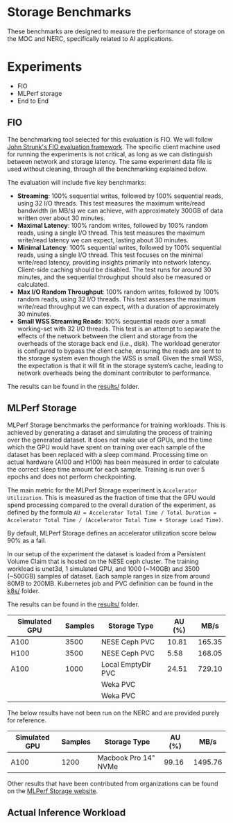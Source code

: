 # Storage Benchmarks
These benchmarks are designed to measure the performance of storage
on the MOC and NERC, specifically related to AI applications.

# Experiments
- FIO
- MLPerf storage
- End to End

## FIO
The benchmarking tool selected for this evaluation is FIO.
We will follow [John Strunk's FIO evaluation framework](https://github.com/JohnStrunk/fs-performance-container/blob/master/entry.sh).
The specific client machine used for running the experiments is not critical, as long as we can distinguish between network and storage latency.
The same experiment data file is used without cleaning, through all the benchmarking explained below.

The evaluation will include five key benchmarks:
- **Streaming**: 100% sequential writes, followed by 100% sequential reads, using 32 I/O threads. This test measures the maximum write/read bandwidth (in MB/s) we can achieve, with approximately 300GB of data written over about 30 minutes.
- **Maximal Latency**: 100% random writes, followed by 100% random reads, using a single I/O thread. This test measures the maximum write/read latency we can expect, lasting about 30 minutes.
- **Minimal Latency**: 100% sequential writes, followed by 100% sequential reads, using a single I/O thread. This test focuses on the minimal write/read latency, providing insights primarily into network latency. Client-side caching should be disabled. The test runs for around 30 minutes, and the sequential throughput should also be measured or calculated.
- **Max I/O Random Throughput**: 100% random writes, followed by 100% random reads, using 32 I/O threads. This test assesses the maximum write/read throughput we can expect, with a duration of approximately 30 minutes.
- **Small WSS Streaming Reads**: 100% sequential reads over a small working-set with 32 I/O threads. This test is an attempt to separate the effects of the network between the client and storage from the overheads of the storage back end (i.e., disk). The workload generator is configured to bypass the client cache, ensuring the reads are sent to the storage system even though the WSS is small. Given the small WSS, the expectation is that it will fit in the storage system’s cache, leading to network overheads being the dominant contributor to performance.

The results can be found in the [results/](results) folder.

## MLPerf Storage

MLPerf Storage benchmarks the performance for training workloads.
This is achieved by generating a dataset and simulating the process of training over the generated dataset.
It does not make use of GPUs, and the time which the GPU would have spent on training over each sample of the dataset has been replaced with a sleep command.
Processing time on actual hardware (A100 and H100) has been measured in order to calculate the correct sleep time amount for each sample.
Training is run over 5 epochs and does not perform checkpointing.

The main metric for the MLPerf Storage experiment is `Accelerator Utilization`.
This is measured as the fraction of time that the GPU would spend processing compared to the overall duration of the experiment, as defined by the formula `AU = Accelerator Total Time / Total Duration = Accelerator Total Time / (Accelerator Total Time + Storage Load Time)`.

By default, MLPerf Storage defines an accelerator utilization score below 90% as a fail.

In our setup of the experiment the dataset is loaded from a Persistent Volume Claim that is hosted on the NESE ceph cluster.
The training workload is unet3d, 1 simulated GPU, and 1000 (~140GB) and 3500 (~500GB) samples of dataset.
Each sample ranges in size from around 80MB to 200MB.
Kubernetes job and PVC definition can be found in the [k8s/](k8s) folder.

The results can be found in the [results/](results) folder.

| Simulated GPU | Samples | Storage Type       | AU (%) | MB/s   |
|---------------|---------|--------------------|--------|--------|
| A100          | 3500    | NESE Ceph PVC      | 10.81  | 165.35 |
| H100          | 3500    | NESE Ceph PVC      | 5.58   | 168.05 |
| A100          | 1000    | Local EmptyDir PVC | 24.51  | 729.10 |
|               |         | Weka PVC           |        |        |
|               |         | Weka PVC           |        |        |

The below results have not been run on the NERC and are provided purely for reference.

| Simulated GPU | Samples | Storage Type         | AU (%) | MB/s    |
|---------------|---------|----------------------|--------|---------|
| A100          | 1200    | Macbook Pro 14" NVMe | 99.16  | 1495.76 |

Other results that have been contributed from organizations can be found on the [MLPerf Storage website](https://mlcommons.org/benchmarks/storage/). 

## Actual Inference Workload
